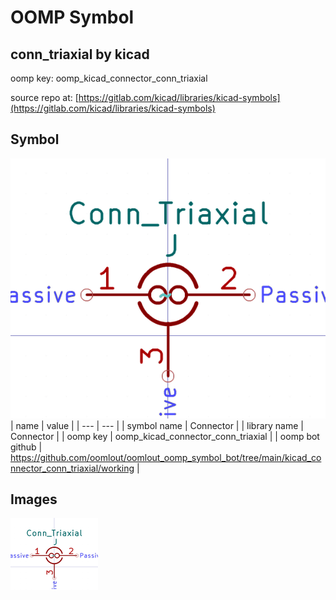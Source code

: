 # OOMP Symbol  
## conn_triaxial  by kicad  
  
oomp key: oomp_kicad_connector_conn_triaxial  
  
source repo at: [https://gitlab.com/kicad/libraries/kicad-symbols](https://gitlab.com/kicad/libraries/kicad-symbols)  
## Symbol  
  
[![working.png](working_600.png)](working.png)  
| name | value | 
| --- | --- | 
| symbol name | Connector | 
| library name | Connector | 
| oomp key | oomp_kicad_connector_conn_triaxial | 
| oomp bot github | https://github.com/oomlout/oomlout_oomp_symbol_bot/tree/main/kicad_connector_conn_triaxial/working | 
## Images  
  
[![working.png](working_140.png)](working.png)  
